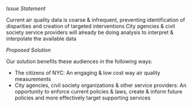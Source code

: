 *Issue Statement*

Current air quality data is coarse & infrequent, preventing identification of disparities and creation of targeted interventions
City agencies & civil society service providers will already be doing analysis to interpret & interpolate the available data

*Proposed Solution*

Our solution benefits these audiences in the following ways:
- The citizens of NYC: An engaging & low cost way air quality measurements
- City agencies, civil society organizations & other service providers: An opportunity to enforce current policies & laws, create & inform future policies and more effectively target supporting services